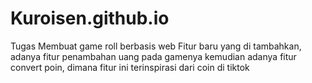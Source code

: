 # Kuroisen.github.io
Tugas Membuat game roll berbasis web
Fitur baru yang di tambahkan, adanya fitur penambahan uang pada gamenya
kemudian adanya fitur convert poin, dimana fitur ini terinspirasi dari coin di tiktok
